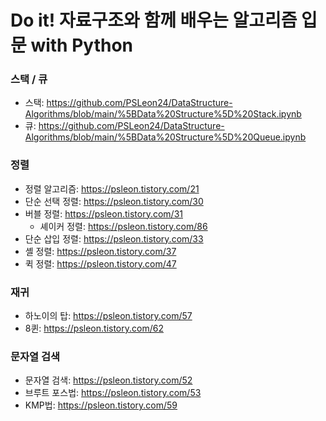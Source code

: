 # Do it! 자료구조와 함께 배우는 알고리즘 입문 with Python

### 스택 / 큐
- 스택: https://github.com/PSLeon24/DataStructure-Algorithms/blob/main/%5BData%20Structure%5D%20Stack.ipynb <br>
- 큐: https://github.com/PSLeon24/DataStructure-Algorithms/blob/main/%5BData%20Structure%5D%20Queue.ipynb <br>


### 정렬
- 정렬 알고리즘: https://psleon.tistory.com/21 <br>
- 단순 선택 정렬: https://psleon.tistory.com/30 <br>
- 버블 정렬: https://psleon.tistory.com/31 <br>
  - 셰이커 정렬: https://psleon.tistory.com/86 <br>
- 단순 삽입 정렬: https://psleon.tistory.com/33 <br>
- 셸 정렬: https://psleon.tistory.com/37 <br>
- 퀵 정렬: https://psleon.tistory.com/47 <br>


### 재귀
- 하노이의 탑: https://psleon.tistory.com/57 <br>
- 8퀸: https://psleon.tistory.com/62 <br>


### 문자열 검색
- 문자열 검색: https://psleon.tistory.com/52 <br>
- 브루트 포스법: https://psleon.tistory.com/53 <br>
- KMP법: https://psleon.tistory.com/59 <br>
